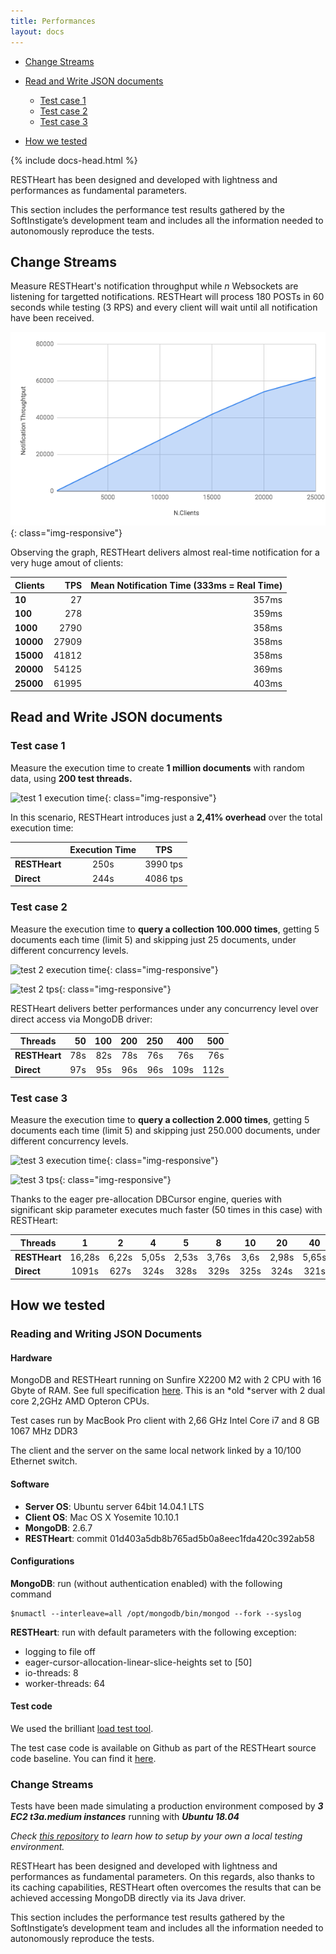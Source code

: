 ```yaml
---
title: Performances
layout: docs
---
```


<div markdown="1" class="d-none d-xl-block col-xl-2 order-last bd-toc">

-   [Change Streams](#change-streams)

-   [Read and Write JSON documents](#read-and-write-json-documents)

    -   [Test case 1](#test-case-1)
    -   [Test case 2](#test-case-2)
    -   [Test case 3](#test-case-3)

-   [How we tested](#how-we-tested)

</div>
<div markdown="1" class="col-12 col-md-9 col-xl-8 py-md-3 bd-content">

{% include docs-head.html %}

RESTHeart has been designed and developed with lightness and
performances as fundamental parameters.

This section includes the performance test results gathered by the
SoftInstigate’s development team and includes all the information needed
to autonomously reproduce the tests.

## Change Streams

Measure RESTHeart's notification throughput while _n_ Websockets are listening for targetted notifications.
RESTHeart will process 180 POSTs in 60 seconds while testing (3 RPS) and every client will wait until all notification have been received.

![change stream test](/images/perftest/change-stream-test.png){: class="img-responsive"}

Observing the graph, RESTHeart delivers almost real-time notification for a very huge amout of clients:

| Clients   |   TPS | Mean Notification Time (333ms = Real Time) |
| :-------- | ----: | -----------------------------------------: |
| **10**    |    27 |                                      357ms |
| **100**   |   278 |                                      359ms |
| **1000**  |  2790 |                                      358ms |
| **10000** | 27909 |                                      358ms |
| **15000** | 41812 |                                      358ms |
| **20000** | 54125 |                                      369ms |
| **25000** | 61995 |                                      403ms |

## Read and Write JSON documents

### Test case 1

Measure the execution time to create **1 million documents** with random
data, using **200 test threads.**

![test 1 execution
time](https://restheart.org/images/perftest/test-1-et.png){: class="img-responsive"}

In this scenario, RESTHeart introduces just a **2,41% overhead** over
the total execution time:

|               | Execution Time |   TPS    |
| ------------- | :------------: | :------: |
| **RESTHeart** |      250s      | 3990 tps |
| **Direct**    |      244s      | 4086 tps |

### Test case 2

Measure the execution time to **query a collection 100.000 times**,
getting 5 documents each time (limit 5) and skipping just 25 documents,
under different concurrency levels.

![test 2 execution
time](https://restheart.org/images/perftest/test-2-et.png){: class="img-responsive"}

![test 2 tps](https://restheart.org/images/perftest/test-2-tps.png){: class="img-responsive"}

RESTHeart delivers better performances under any concurrency level over
direct access via MongoDB driver:

| Threads       |  50 | 100 | 200 | 250 |  400 |  500 |
| ------------- | --: | --: | --: | --: | ---: | ---: |
| **RESTHeart** | 78s | 82s | 78s | 76s |  76s |  76s |
| **Direct**    | 97s | 95s | 96s | 96s | 109s | 112s |

### Test case 3

Measure the execution time to **query a collection 2.000 times**,
getting 5 documents each time (limit 5) and skipping just 250.000
documents, under different concurrency levels.

![test 3 execution
time](https://restheart.org/images/perftest/test-3-et.png){: class="img-responsive"}

![test 3 tps](https://restheart.org/images/perftest/test-3-tps.png){: class="img-responsive"}

Thanks to the eager pre-allocation DBCursor engine, queries with
significant skip parameter executes much faster (50 times in this case)
with RESTHeart:

| Threads       |   1    |   2   |   4   |   5   |   8   |  10  |  20   |  40   |  50   |   80   |  100  |  200  |  400  |  500   |
| ------------- | :----: | :---: | :---: | :---: | :---: | :--: | :---: | :---: | :---: | :----: | :---: | :---: | :---: | :----: |
| **RESTHeart** | 16,28s | 6,22s | 5,05s | 2,53s | 3,76s | 3,6s | 2,98s | 5,65s | 9,04s | 10,74s | 6,76s | 9,24s | 6,76s | 12,71s |
| **Direct**    | 1091s  | 627s  | 324s  | 328s  | 329s  | 325s | 324s  | 321s  | 321s  |  304s  | 302s  | 305s  | 327s  |  327s  |

## How we tested

### Reading and Writing JSON Documents

#### Hardware

MongoDB and RESTHeart running on Sunfire X2200 M2 with 2 CPU with 16
Gbyte of RAM. See full
specification [here](https://docs.oracle.com/cd/E19121-01/sf.x2200m2/819-6597-12/Chap1.html).
This is an *old *server with 2 dual core 2,2GHz AMD Opteron CPUs.

Test cases run by MacBook Pro client with 2,66 GHz Intel Core i7 and 8
GB 1067 MHz DDR3

The client and the server on the same local network linked by a 10/100
Ethernet switch.

#### Software

-   **Server OS**: Ubuntu server 64bit 14.04.1 LTS
-   **Client OS**: Mac OS X Yosemite 10.10.1
-   **MongoDB**: 2.6.7
-   **RESTHeart**: commit 01d403a5db8b765ad5b0a8eec1fda420c392ab58

#### Configurations

**MongoDB**: run (without authentication enabled) with the following
command

```
$numactl --interleave=all /opt/mongodb/bin/mongod --fork --syslog
```

**RESTHeart**: run with default parameters with the following exception:

-   logging to file off
-   eager-cursor-allocation-linear-slice-heights set to \[50\]
-   io-threads: 8
-   worker-threads: 64

#### Test code

We used the brilliant [load test
tool](https://github.com/bazhenov/load-test-tool).

The test case code is available on Github as part of the RESTHeart source code baseline. You can find
it [here](https://github.com/SoftInstigate/restheart/tree/master/core/src/test/java/org/restheart/test/performance).

### Change Streams

Tests have been made simulating a production environment composed by **_3 EC2 t3a.medium instances_** running with **_Ubuntu 18.04_**

_Check [this repository](https://github.com/SoftInstigate/restheart-perftest) to learn how to setup by your own a local testing environment._

RESTHeart has been designed and developed with lightness and
performances as fundamental parameters. On this regards, also thanks to
its caching capabilities, RESTHeart often overcomes the results that can
be achieved accessing MongoDB directly via its Java driver.

This section includes the performance test results gathered by the
SoftInstigate’s development team and includes all the information needed
to autonomously reproduce the tests.
